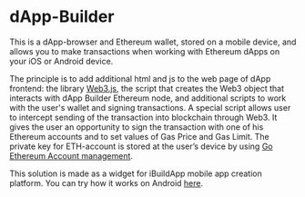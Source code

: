# dApp-Builder

This is a dApp-browser and Ethereum wallet, stored on a mobile device, and allows you to make transactions when working with Ethereum dApps on your iOS or Android device.

The principle is to add additional html and js to the web page of dApp frontend: the library [Web3.js](https://github.com/ethereum/web3.js), the script that creates the Web3 object that interacts with dApp Builder Ethereum node, and additional scripts to work with the user's wallet and signing transactions. A special script allows user to intercept sending of the transaction into blockchain through Web3. It gives the user an opportunity to sign the transaction with one of his Ethereum accounts and to set values of Gas Price and Gas Limit. The private key for ETH-account is stored at the user’s device by using [Go Ethereum Account management](https://github.com/ethereum/go-ethereum/wiki/Mobile:-Account-management).

This solution is made as a widget for iBuildApp mobile app creation platform. You can try how it works on Android [here](http://ibuildapp.com/dapps.php).